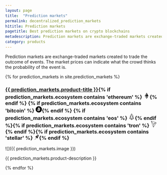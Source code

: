 ```yaml
---
layout: page
title:  "Prediction markets"
permalink: decentralized_prediction_markets
h1title: Prediction markets
pagetitle: Best prediction markets on crypto blockchains  
metadescription: Prediction markets are exchange-traded markets created for the purpose of trading the outcome of events.
category: products
---
```


Prediction markets are exchange-traded markets created to trade the outcome of events. The market prices can indicate what the crowd thinks the probability of the event is.

{% for prediction_markets in site.prediction_markets %}
### <a href="{{ prediction_markets.product-url }}?ref=defiprime.com">{{ prediction_markets.product-title }}</a>{% if prediction_markets.ecosystem contains 'ethereum' %} ![](images/ether.png "Built on Ethereum or related to Ethereum ecosystem"){% endif %} {% if prediction_markets.ecosystem contains 'bitcoin' %} ![](/images/btc.png "Using Bitcoin ecosystem"){% endif %} {% if prediction_markets.ecosystem contains 'eos' %} ![](/images/eos.png "Built on EOS or related to EOS ecosystem"){% endif %}{% if prediction_markets.ecosystem contains 'tron' %} ![](/images/tron.png "Built on Tron or related to Tron ecosystem"){% endif %}{% if prediction_markets.ecosystem contains 'stellar' %} ![](/images/stellar.png "Built on Stellar or related to Stellar ecosystem"){% endif %}

![]({{ prediction_markets.image }})

{{ prediction_markets.product-description }}

{% endfor %}
